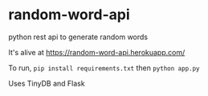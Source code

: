# random-word-api
python rest api to generate random words

It's alive at https://random-word-api.herokuapp.com/

To run, `pip install requirements.txt` then `python app.py`

Uses TinyDB and Flask
